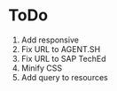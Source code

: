 # ToDo

1. Add responsive
2. Fix URL to AGENT.SH
3. Fix URL to SAP TechEd
4. Minify CSS
5. Add query to resources